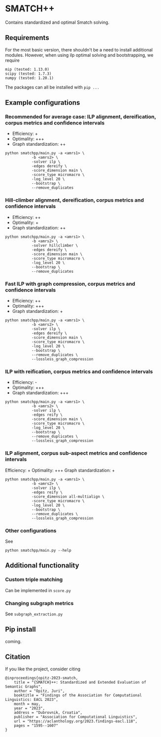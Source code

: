 # SMATCH++

Contains standardized and optimal Smatch solving.

## Requirements

For the most basic version, there shouldn't be a need to install additional modules. However, when using ilp optimal solving and bootstrapping, we require

```
mip (tested: 1.13.0)
scipy (tested: 1.7.3)
numpy (tested: 1.20.1)
```

The packages can all be installed with `pip ...`

## Example configurations

### Recommended for average case: ILP alignment, dereification, corpus metrics and confidence intervals

- Efficiency: + 
- Optimality: +++
- Graph standardization: ++ 

```
python smatchpp/main.py -a <amrs1> \
			-b <amrs2> \
			-solver ilp \
			-edges dereify \
			-score_dimension main \
			-score_type micromacro \
			-log_level 20 \
			--bootstrap \
			--remove_duplicates
```

### Hill-climber alignment, dereification, corpus metrics and confidence intervals

- Efficiency: ++ 
- Optimality: +
- Graph standardization: ++

```
python smatchpp/main.py -a <amrs1> \
			-b <amrs2> \
			-solver hillclimber \
			-edges dereify \
			-score_dimension main \
			-score_type micromacro \
			-log_level 20 \
			--bootstrap \
			--remove_duplicates
```


### Fast ILP with graph compression, corpus metrics and confidence intervals

- Efficiency: ++ 
- Optimality: +++
- Graph standardization: + 

```
python smatchpp/main.py -a <amrs1> \
			-b <amrs2> \
			-solver ilp \
			-edges dereify \
			-score_dimension main \
			-score_type micromacro \
			-log_level 20 \
			--bootstrap \
			--remove_duplicates \
			--lossless_graph_compression
```

### ILP with reification, corpus metrics and confidence intervals

- Efficiency: -
- Optimality: +++
- Graph standardization: +++

```
python smatchpp/main.py -a <amrs1> \
			-b <amrs2> \
			-solver ilp \
			-edges reify \
			-score_dimension main \
			-score_type micromacro \
			-log_level 20 \
			--bootstrap \
			--remove_duplicates \
			--lossless_graph_compression
```

### ILP alignment, corpus sub-aspect metrics and confidence intervals

Efficiency: + 
Optimality: +++
Graph standardization: + 

```
python smatchpp/main.py -a <amrs1> \
			-b <amrs2> \
			-solver ilp \
			-edges reify \
			-score_dimension all-multialign \
			-score_type micromacro \
			-log_level 20 \
			--bootstrap \
			--remove_duplicates \
			--lossless_graph_compression
```

### Other configurations

See

```
python smatchpp/main.py --help
```

## Additional functionality

### Custom triple matching

Can be implemented in `score.py`

### Changing subgraph metrics

See `subgraph_extraction.py` 

## Pip install

coming.

## Citation

If you like the project, consider citing

```
@inproceedings{opitz-2023-smatch,
    title = "{SMATCH}++: Standardized and Extended Evaluation of Semantic Graphs",
    author = "Opitz, Juri",
    booktitle = "Findings of the Association for Computational Linguistics: EACL 2023",
    month = may,
    year = "2023",
    address = "Dubrovnik, Croatia",
    publisher = "Association for Computational Linguistics",
    url = "https://aclanthology.org/2023.findings-eacl.118",
    pages = "1595--1607"
}
```
